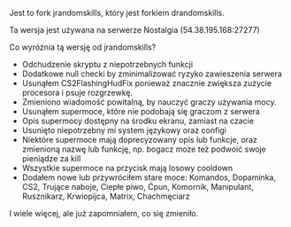 Jest to fork jrandomskills, który jest forkiem drandomskills.

Ta wersja jest używana na serwerze Nostalgia (54.38.195.168:27277)

Co wyróżnia tą wersję od jrandomskills?
- Odchudzenie skryptu z niepotrzebnych funkcji
- Dodatkowe null checki by zminimalizować ryzyko zawieszenia serwera
- Usunąłem CS2FlashingHudFix ponieważ znacznie zwiększa zużycie procesora i psuje rozgrzewkę.
- Zmieniono wiadomość powitalną, by nauczyć graczy używania mocy.
- Usunąłem supermoce, które nie podobają się graczom z serwera
- Opis supermocy dostępny na środku ekranu, zamiast na czacie
- Usunięto niepotrzebny mi system językowy oraz configi
- Niektóre supermoce mają doprecyzowany opis lub funkcje, oraz zmienioną nazwę lub funkcję, np. bogacz może też podwoić swoje pieniądze za kill
- Wszystkie supermoce na przycisk mają losowy cooldown
- Dodałem nowe lub przywróciłem stare moce: Komandos, Dopaminka, CS2, Trujące naboje, Ciepłe piwo, Ćpun, Komornik, Manipulant, Rusznikarz, Krwiopijca, Matrix, Chachmęciarz

I wiele więcej, ale już zapomniałem, co się zmieniło.
